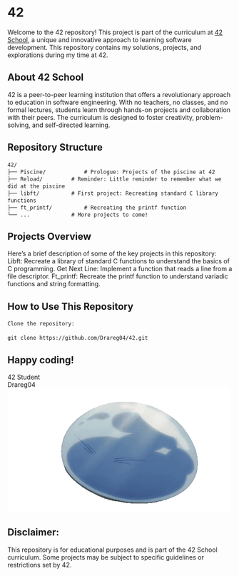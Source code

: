 # 42

Welcome to the 42 repository! This project is part of the curriculum at [42 School](https://42.fr/en/homepage/), a unique and innovative approach to learning software development. This repository contains my solutions, projects, and explorations during my time at 42.

## About 42 School

42 is a peer-to-peer learning institution that offers a revolutionary approach to education in software engineering. With no teachers, no classes, and no formal lectures, students learn through hands-on projects and collaboration with their peers. The curriculum is designed to foster creativity, problem-solving, and self-directed learning.

## Repository Structure

	42/  
	├── Piscine/			# Prologue: Projects of the piscine at 42  
	├── Reload/			# Reminder: Little reminder to remember what we did at the piscine  
	├── libft/			# First project: Recreating standard C library functions  
	├── ft_printf/			# Recreating the printf function  
	└── ...				# More projects to come!  

## Projects Overview    

Here’s a brief description of some of the key projects in this repository:
	Libft: Recreate a library of standard C functions to understand the basics of C programming.
	Get Next Line: Implement a function that reads a line from a file descriptor.
	Ft_printf: Recreate the printf function to understand variadic functions and string formatting.
 
## How to Use This Repository    
	Clone the repository:
 
	git clone https://github.com/Drareg04/42.git

## Happy coding! 

42 Student    
Drareg04    
![Slimey thumbs up](https://github.com/Drareg04/42/blob/main/src/slimeTU.gif)
## Disclaimer:
This repository is for educational purposes and is part of the 42 School curriculum. Some projects may be subject to specific guidelines or restrictions set by 42.
